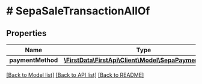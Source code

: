 # # SepaSaleTransactionAllOf

## Properties

Name | Type | Description | Notes
------------ | ------------- | ------------- | -------------
**paymentMethod** | [**\FirstData\FirstApi\Client\Model\SepaPaymentMethod**](SepaPaymentMethod.md) |  | 

[[Back to Model list]](../../README.md#documentation-for-models) [[Back to API list]](../../README.md#documentation-for-api-endpoints) [[Back to README]](../../README.md)


